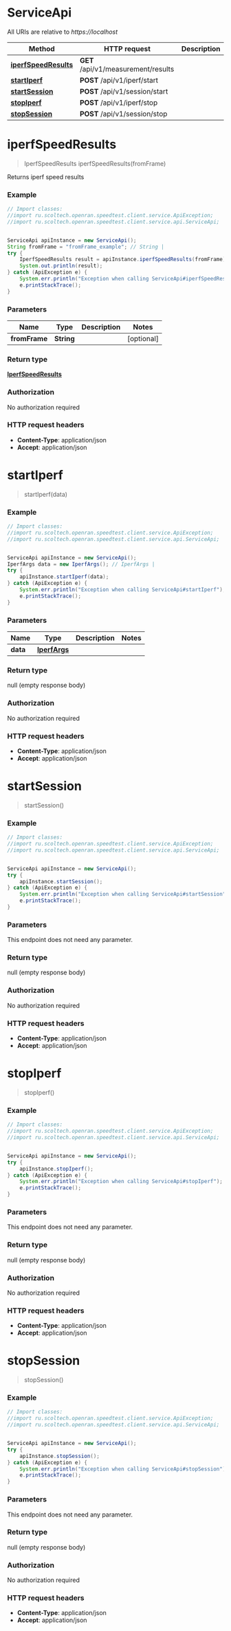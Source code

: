 # ServiceApi

All URIs are relative to *https://localhost*

Method | HTTP request | Description
------------- | ------------- | -------------
[**iperfSpeedResults**](ServiceApi.md#iperfSpeedResults) | **GET** /api/v1/measurement/results | 
[**startIperf**](ServiceApi.md#startIperf) | **POST** /api/v1/iperf/start | 
[**startSession**](ServiceApi.md#startSession) | **POST** /api/v1/session/start | 
[**stopIperf**](ServiceApi.md#stopIperf) | **POST** /api/v1/iperf/stop | 
[**stopSession**](ServiceApi.md#stopSession) | **POST** /api/v1/session/stop | 


<a name="iperfSpeedResults"></a>
# **iperfSpeedResults**
> IperfSpeedResults iperfSpeedResults(fromFrame)



Returns iperf speed results

### Example
```java
// Import classes:
//import ru.scoltech.openran.speedtest.client.service.ApiException;
//import ru.scoltech.openran.speedtest.client.service.api.ServiceApi;


ServiceApi apiInstance = new ServiceApi();
String fromFrame = "fromFrame_example"; // String | 
try {
    IperfSpeedResults result = apiInstance.iperfSpeedResults(fromFrame);
    System.out.println(result);
} catch (ApiException e) {
    System.err.println("Exception when calling ServiceApi#iperfSpeedResults");
    e.printStackTrace();
}
```

### Parameters

Name | Type | Description  | Notes
------------- | ------------- | ------------- | -------------
 **fromFrame** | **String**|  | [optional]

### Return type

[**IperfSpeedResults**](IperfSpeedResults.md)

### Authorization

No authorization required

### HTTP request headers

 - **Content-Type**: application/json
 - **Accept**: application/json

<a name="startIperf"></a>
# **startIperf**
> startIperf(data)





### Example
```java
// Import classes:
//import ru.scoltech.openran.speedtest.client.service.ApiException;
//import ru.scoltech.openran.speedtest.client.service.api.ServiceApi;


ServiceApi apiInstance = new ServiceApi();
IperfArgs data = new IperfArgs(); // IperfArgs | 
try {
    apiInstance.startIperf(data);
} catch (ApiException e) {
    System.err.println("Exception when calling ServiceApi#startIperf");
    e.printStackTrace();
}
```

### Parameters

Name | Type | Description  | Notes
------------- | ------------- | ------------- | -------------
 **data** | [**IperfArgs**](IperfArgs.md)|  |

### Return type

null (empty response body)

### Authorization

No authorization required

### HTTP request headers

 - **Content-Type**: application/json
 - **Accept**: application/json

<a name="startSession"></a>
# **startSession**
> startSession()





### Example
```java
// Import classes:
//import ru.scoltech.openran.speedtest.client.service.ApiException;
//import ru.scoltech.openran.speedtest.client.service.api.ServiceApi;


ServiceApi apiInstance = new ServiceApi();
try {
    apiInstance.startSession();
} catch (ApiException e) {
    System.err.println("Exception when calling ServiceApi#startSession");
    e.printStackTrace();
}
```

### Parameters
This endpoint does not need any parameter.

### Return type

null (empty response body)

### Authorization

No authorization required

### HTTP request headers

 - **Content-Type**: application/json
 - **Accept**: application/json

<a name="stopIperf"></a>
# **stopIperf**
> stopIperf()





### Example
```java
// Import classes:
//import ru.scoltech.openran.speedtest.client.service.ApiException;
//import ru.scoltech.openran.speedtest.client.service.api.ServiceApi;


ServiceApi apiInstance = new ServiceApi();
try {
    apiInstance.stopIperf();
} catch (ApiException e) {
    System.err.println("Exception when calling ServiceApi#stopIperf");
    e.printStackTrace();
}
```

### Parameters
This endpoint does not need any parameter.

### Return type

null (empty response body)

### Authorization

No authorization required

### HTTP request headers

 - **Content-Type**: application/json
 - **Accept**: application/json

<a name="stopSession"></a>
# **stopSession**
> stopSession()





### Example
```java
// Import classes:
//import ru.scoltech.openran.speedtest.client.service.ApiException;
//import ru.scoltech.openran.speedtest.client.service.api.ServiceApi;


ServiceApi apiInstance = new ServiceApi();
try {
    apiInstance.stopSession();
} catch (ApiException e) {
    System.err.println("Exception when calling ServiceApi#stopSession");
    e.printStackTrace();
}
```

### Parameters
This endpoint does not need any parameter.

### Return type

null (empty response body)

### Authorization

No authorization required

### HTTP request headers

 - **Content-Type**: application/json
 - **Accept**: application/json

